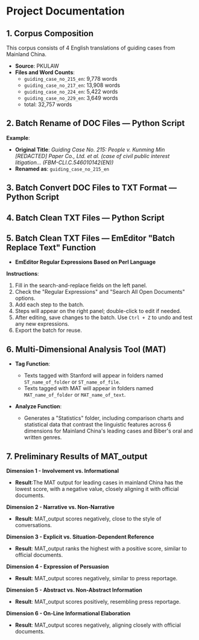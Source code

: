 # Project Documentation

## 1. Corpus Composition

This corpus consists of 4 English translations of guiding cases from Mainland China.

- **Source**: PKULAW
- **Files and Word Counts**:
  - `guiding_case_no_215_en`: 9,778 words
  - `guiding_case_no_217_en`: 13,908 words
  - `guiding_case_no_224_en`: 5,422 words
  - `guiding_case_no_229_en`: 3,649 words
  - total: 32,757 words

## 2. Batch Rename of DOC Files — Python Script

**Example**:
- **Original Title**: *Guiding Case No. 215: People v. Kunming Min [REDACTED] Paper Co., Ltd. et al. (case of civil public interest litigation... (FBM-CLI.C.546010142(EN))*
- **Renamed as**: `guiding_case_no_215_en`

## 3. Batch Convert DOC Files to TXT Format — Python Script

## 4. Batch Clean TXT Files — Python Script

## 5. Batch Clean TXT Files — EmEditor "Batch Replace Text" Function

- **EmEditor Regular Expressions Based on Perl Language**

**Instructions**:
1. Fill in the search-and-replace fields on the left panel.
2. Check the "Regular Expressions" and "Search All Open Documents" options.
3. Add each step to the batch.
4. Steps will appear on the right panel; double-click to edit if needed.
5. After editing, save changes to the batch. Use `Ctrl + Z` to undo and test any new expressions.
6. Export the batch for reuse.

## 6. Multi-Dimensional Analysis Tool (MAT)

- **Tag Function**:
  - Texts tagged with Stanford will appear in folders named `ST_name_of_folder` or `ST_name_of_file`.
  - Texts tagged with MAT will appear in folders named `MAT_name_of_folder` or `MAT_name_of_text`.

- **Analyze Function**:
  - Generates a "Statistics" folder, including comparison charts and statistical data that contrast the linguistic features across 6 dimensions for Mainland China's leading cases and Biber's oral and written genres.

## 7. Preliminary Results of MAT_output

**Dimension 1 - Involvement vs. Informational**
- **Result**:The MAT output for leading cases in mainland China has the lowest score, with a negative value, closely aligning it with official documents.

**Dimension 2 - Narrative vs. Non-Narrative**
- **Result**: MAT_output scores negatively, close to the style of conversations.

**Dimension 3 - Explicit vs. Situation-Dependent Reference**
- **Result**: MAT_output ranks the highest with a positive score, similar to official documents.

**Dimension 4 - Expression of Persuasion**
- **Result**: MAT_output scores negatively, similar to press reportage.

**Dimension 5 - Abstract vs. Non-Abstract Information**
- **Result**: MAT_output scores positively, resembling press reportage.

**Dimension 6 - On-Line Informational Elaboration**
- **Result**: MAT_output scores negatively, aligning closely with official documents.
